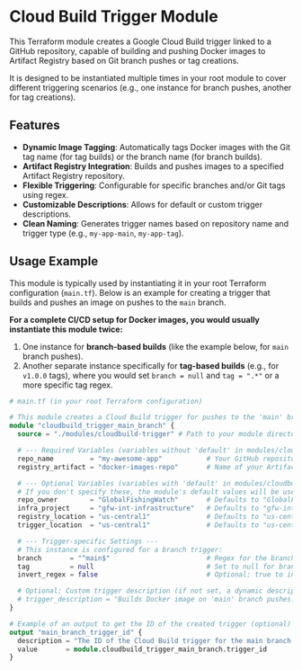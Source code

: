 # Cloud Build Trigger Module

This Terraform module creates a Google Cloud Build trigger linked to a GitHub repository,
capable of building and pushing Docker images to Artifact Registry based on Git branch pushes or tag creations.

It is designed to be instantiated multiple times in your root module to cover different triggering scenarios
(e.g., one instance for branch pushes, another for tag creations).

## Features

* **Dynamic Image Tagging**: Automatically tags Docker images with the Git tag name (for tag builds) or the branch name (for branch builds).
* **Artifact Registry Integration**: Builds and pushes images to a specified Artifact Registry repository.
* **Flexible Triggering**: Configurable for specific branches and/or Git tags using regex.
* **Customizable Descriptions**: Allows for default or custom trigger descriptions.
* **Clean Naming**: Generates trigger names based on repository name and trigger type (e.g., `my-app-main`, `my-app-tag`).

## Usage Example

This module is typically used by instantiating it in your root Terraform configuration (`main.tf`).
Below is an example for creating a trigger that builds and pushes an image on pushes to the `main` branch.

**For a complete CI/CD setup for Docker images, you would usually instantiate this module twice:**
1.  One instance for **branch-based builds** (like the example below, for `main` branch pushes).
2.  Another separate instance specifically for **tag-based builds** (e.g., for `v1.0.0` tags),
where you would set `branch = null` and `tag = ".*"` or a more specific tag regex.

```terraform
# main.tf (in your root Terraform configuration)

# This module creates a Cloud Build trigger for pushes to the 'main' branch.
module "cloudbuild_trigger_main_branch" {
  source = "./modules/cloudbuild-trigger" # Path to your module directory

  # --- Required Variables (variables without 'default' in modules/cloudbuild-trigger/variables.tf) ---
  repo_name         = "my-awesome-app"           # Your GitHub repository name (e.g., "my-application")
  registry_artifact = "docker-images-repo"       # Name of your Artifact Registry repository (e.g., "my-app-images")

  # --- Optional Variables (variables with 'default' in modules/cloudbuild-trigger/variables.tf) ---
  # If you don't specify these, the module's default values will be used.
  repo_owner        = "GlobalFishingWatch"       # Defaults to "GlobalFishingWatch"
  infra_project     = "gfw-int-infrastructure"   # Defaults to "gfw-int-infrastructure"
  registry_location = "us-central1"              # Defaults to "us-central1"
  trigger_location  = "us-central1"              # Defaults to "us-central1"

  # --- Trigger-specific Settings ---
  # This instance is configured for a branch trigger:
  branch       = "^main$"                        # Regex for the branch to trigger on (e.g., "^main$" for the main branch)
  tag          = null                            # Set to null for branch-based triggers
  invert_regex = false                           # Optional: true to invert the branch/tag regex match (defaults to false)

  # Optional: Custom trigger description (if not set, a dynamic description will be generated)
  # trigger_description = "Builds Docker image on 'main' branch pushes."
}

# Example of an output to get the ID of the created trigger (optional)
output "main_branch_trigger_id" {
  description = "The ID of the Cloud Build trigger for the main branch."
  value       = module.cloudbuild_trigger_main_branch.trigger_id
}